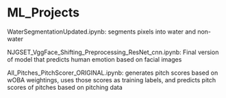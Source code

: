 # ML_Projects
WaterSegmentationUpdated.ipynb: segments pixels into water and non-water

NJGSET_VggFace_Shifting_Preprocessing_ResNet_cnn.ipynb: Final version of model that predicts human emotion based on facial images

All_Pitches_PitchScorer_ORIGINAL.ipynb: generates pitch scores based on wOBA weightings, 
uses those scores as training labels, and predicts pitch scores of pitches based on pitching data
